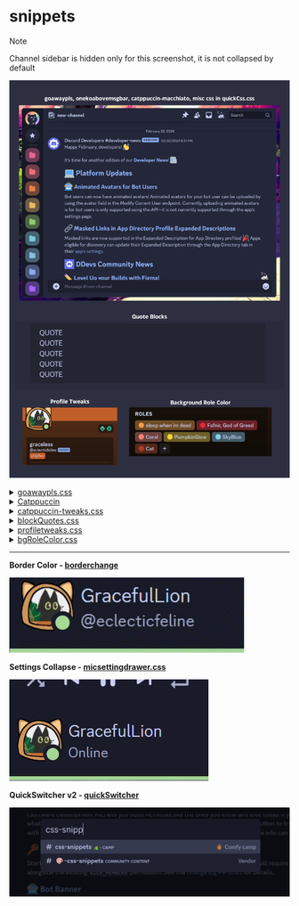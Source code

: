 # snippets
> [!NOTE]  
> Channel sidebar is hidden only for this screenshot, it is not collapsed by default

![Catpuccin](media/Catpuccin.png)
<details>
<summary><a href="https://github.com/Redundakitties/quickCSS-snippets/blob/main/snippets/goawaypls.css">goawaypls.css</a>   
</summary>

- hides icons in upper toolbox (Threads, Help, Video Call, Notification Settings)
  
- removes a few section dividers, recolors message dividers to be less obtrusive except unreads

- no more sticker picker in emoji picker

- removes protip from quickswitcher

- hides gift, gif picker, and sticker picker from chat bar

- hides store and friend tab from sidebar

- hides watermark in upper left

</details>

<details>
<summary><a href="https://github.com/catppuccin/discord/blob/main/themes/macchiato.theme.css">Catppuccin</a>   
</summary>
<br>
 <img src="https://raw.githubusercontent.com/catppuccin/catppuccin/main/assets/logos/exports/1544x1544_circle.png" alt="Catppuccin logo" width="100" height="100">
  
 - lovely theme with so many pleasing soft pastel colors 🥰

</details>
<details>
<summary><a href="https://github.com/Redundakitties/quickCSS-snippets/blob/main/2024/catppuccin-tweaks.css">catppuccin-tweaks.css</a></summary>

- main quickCSs.css file, imports all the other snippets along with a handful of constantly changing snippets like the following
  
 - Reordered my search bar to be on the far right

 - Recolored the magnifying glass

 - H1 and H2 are colored with macchiato's accent color ( ![#8aadf4](https://via.placeholder.com/10/8aadf4?text=+) #8aadf4 )

 - set home icon to be catppuccino

 - lowered text area a few pixels
</details>

<details>
<summary><a href="https://github.com/Redundakitties/quickCSS-snippets/blob/main/snippets/blockQuotes.css">blockQuotes.css</a></summary>
  
- cleans up quote blocks
  
</details>

<details>
<summary><a href="https://github.com/Redundakitties/quickCSS-snippets/blob/main/snippets/profiletweaks.css">profiletweaks.css</a></summary>
  
- colors pronouns (must have FakeProfileThemes enabled) to match profile color

- colors divider to match profile color

- adds back @ in front of usernames
  
</details>

<details>
<summary><a href="https://github.com/Redundakitties/quickCSS-snippets/blob/main/snippets/bgRoleColor.css">bgRoleColor.css</a></summary>
  
- prettily colors the bg of roles
  
</details>



** **

**Border Color - [borderchange](https://github.com/Redundakitties/quickCSS-snippets/blob/main/snippets/borderchange.css)**

![borderColor](media/borderColor.gif)

**Settings Collapse - [micsettingdrawer.css](https://github.com/Redundakitties/quickCSS-snippets/blob/main/snippets/micsettingsdrawer.css)**

![settingsCollapse](media/settingsCollapse.gif)

**QuickSwitcher v2 - [quickSwitcher](https://github.com/Redundakitties/quickCSS-snippets/blob/main/snippets/quickSwitcher.css)**

![quickSwitcher](media/quickswitcher.png)
